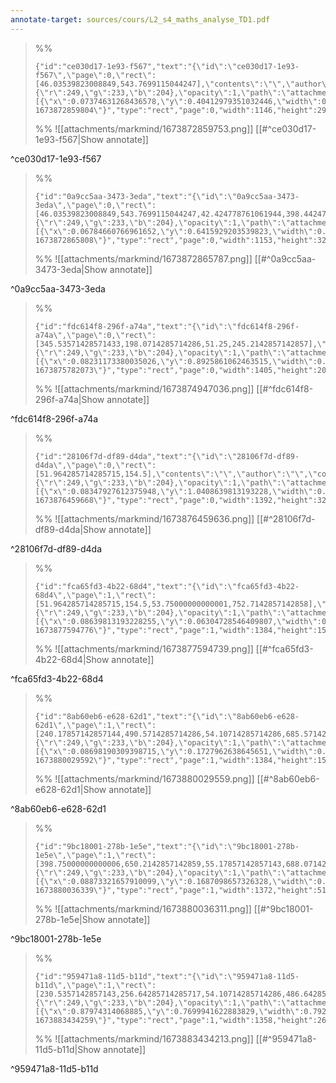 ```yaml
---
annotate-target: sources/cours/L2_s4_maths_analyse_TD1.pdf
---
```


>%%
>```annotate-json
>{"id":"ce030d17-1e93-f567","text":"{\"id\":\"ce030d17-1e93-f567\",\"page\":0,\"rect\":[46.03539823008849,543.7699115044247],\"contents\":\"\",\"author\":\"\",\"color\":{\"r\":249,\"g\":233,\"b\":204},\"opacity\":1,\"path\":\"attachments/markmind/1673872859753.png\",\"relateRect\":[{\"x\":0.07374631268436578,\"y\":0.40412979351032446,\"width\":0.8451327433628318,\"height\":0.21460176991150443}],\"pdfName\":\"sources/cours/L2_s4_maths_analyse_TD1.pdf\",\"pageWidth\":1356,\"imageAbsolutePath\":\"app://local/Users/oscarplaisant/devoirs/cours/attachments/markmind/1673872859753.png?1673872859804\"}","type":"rect","page":0,"width":1146,"height":291,"pdfName":"sources/cours/L2_s4_maths_analyse_TD1.pdf"}
>```
>%%
>![[attachments/markmind/1673872859753.png]]
>[[#^ce030d17-1e93-f567|Show annotate]]
>
^ce030d17-1e93-f567

>%%
>```annotate-json
>{"id":"0a9cc5aa-3473-3eda","text":"{\"id\":\"0a9cc5aa-3473-3eda\",\"page\":0,\"rect\":[46.03539823008849,543.7699115044247,42.424778761061944,398.4424778761062],\"contents\":\"\",\"author\":\"\",\"color\":{\"r\":249,\"g\":233,\"b\":204},\"opacity\":1,\"path\":\"attachments/markmind/1673872865787.png\",\"relateRect\":[{\"x\":0.06784660766961652,\"y\":0.6415929203539823,\"width\":0.8502949852507374,\"height\":0.23967551622418878}],\"pdfName\":\"sources/cours/L2_s4_maths_analyse_TD1.pdf\",\"pageWidth\":1356,\"imageAbsolutePath\":\"app://local/Users/oscarplaisant/devoirs/cours/attachments/markmind/1673872865787.png?1673872865808\"}","type":"rect","page":0,"width":1153,"height":325,"pdfName":"sources/cours/L2_s4_maths_analyse_TD1.pdf"}
>```
>%%
>![[attachments/markmind/1673872865787.png]]
>[[#^0a9cc5aa-3473-3eda|Show annotate]]
>
^0a9cc5aa-3473-3eda

>%%
>```annotate-json
>{"id":"fdc614f8-296f-a74a","text":"{\"id\":\"fdc614f8-296f-a74a\",\"page\":0,\"rect\":[345.53571428571433,198.0714285714286,51.25,245.2142857142857],\"contents\":\"\",\"author\":\"\",\"color\":{\"r\":249,\"g\":233,\"b\":204},\"opacity\":1,\"path\":\"attachments/markmind/1673874947036.png\",\"relateRect\":[{\"x\":0.08231173380035026,\"y\":0.8925861062463515,\"width\":0.8201984821949796,\"height\":0.11733800350262696}],\"pdfName\":\"sources/cours/L2_s4_maths_analyse_TD1.pdf\",\"pageWidth\":1713,\"imageAbsolutePath\":\"app://local/Users/oscarplaisant/devoirs/cours/attachments/markmind/1673874947036.png?1673875782073\"}","type":"rect","page":0,"width":1405,"height":201,"pdfName":"sources/cours/L2_s4_maths_analyse_TD1.pdf"}
>```
>%%
>![[attachments/markmind/1673874947036.png]]
>[[#^fdc614f8-296f-a74a|Show annotate]]
>
^fdc614f8-296f-a74a

>%%
>```annotate-json
>{"id":"28106f7d-df89-d4da","text":"{\"id\":\"28106f7d-df89-d4da\",\"page\":0,\"rect\":[51.964285714285715,154.5],\"contents\":\"\",\"author\":\"\",\"color\":{\"r\":249,\"g\":233,\"b\":204},\"opacity\":1,\"path\":\"attachments/markmind/1673876459636.png\",\"relateRect\":[{\"x\":0.08347927612375948,\"y\":1.0408639813193228,\"width\":0.8126094570928196,\"height\":0.19089316987740806}],\"pdfName\":\"sources/cours/L2_s4_maths_analyse_TD1.pdf\",\"pageWidth\":1713,\"imageAbsolutePath\":\"app://local/Users/oscarplaisant/devoirs/cours/attachments/markmind/1673876459636.png?1673876459668\"}","type":"rect","page":0,"width":1392,"height":327,"pdfName":"sources/cours/L2_s4_maths_analyse_TD1.pdf"}
>```
>%%
>![[attachments/markmind/1673876459636.png]]
>[[#^28106f7d-df89-d4da|Show annotate]]
>
^28106f7d-df89-d4da

>%%
>```annotate-json
>{"id":"fca65fd3-4b22-68d4","text":"{\"id\":\"fca65fd3-4b22-68d4\",\"page\":1,\"rect\":[51.964285714285715,154.5,53.75000000000001,752.7142857142858],\"contents\":\"\",\"author\":\"\",\"color\":{\"r\":249,\"g\":233,\"b\":204},\"opacity\":1,\"path\":\"attachments/markmind/1673877594739.png\",\"relateRect\":[{\"x\":0.08639813193228255,\"y\":0.06304728546409807,\"width\":0.8079392877991827,\"height\":0.09281961471103327}],\"pdfName\":\"sources/cours/L2_s4_maths_analyse_TD1.pdf\",\"pageWidth\":1713,\"imageAbsolutePath\":\"app://local/Users/oscarplaisant/devoirs/cours/attachments/markmind/1673877594739.png?1673877594776\"}","type":"rect","page":1,"width":1384,"height":159,"pdfName":"sources/cours/L2_s4_maths_analyse_TD1.pdf"}
>```
>%%
>![[attachments/markmind/1673877594739.png]]
>[[#^fca65fd3-4b22-68d4|Show annotate]]
>
^fca65fd3-4b22-68d4

>%%
>```annotate-json
>{"id":"8ab60eb6-e628-62d1","text":"{\"id\":\"8ab60eb6-e628-62d1\",\"page\":1,\"rect\":[240.17857142857144,490.5714285714286,54.10714285714286,685.5714285714287],\"contents\":\"\",\"author\":\"\",\"color\":{\"r\":249,\"g\":233,\"b\":204},\"opacity\":1,\"path\":\"attachments/markmind/1673880029559.png\",\"relateRect\":[{\"x\":0.08698190309398715,\"y\":0.1727962638645651,\"width\":0.8079392877991827,\"height\":0.09281961471103327}],\"pdfName\":\"sources/cours/L2_s4_maths_analyse_TD1.pdf\",\"pageWidth\":1713,\"imageAbsolutePath\":\"app://local/Users/oscarplaisant/devoirs/cours/attachments/markmind/1673880029559.png?1673880029592\"}","type":"rect","page":1,"width":1384,"height":159,"pdfName":"sources/cours/L2_s4_maths_analyse_TD1.pdf"}
>```
>%%
>![[attachments/markmind/1673880029559.png]]
>[[#^8ab60eb6-e628-62d1|Show annotate]]
>
^8ab60eb6-e628-62d1

>%%
>```annotate-json
>{"id":"9bc18001-278b-1e5e","text":"{\"id\":\"9bc18001-278b-1e5e\",\"page\":1,\"rect\":[398.75000000000006,650.2142857142859,55.17857142857143,688.0714285714286],\"contents\":\"\",\"author\":\"\",\"color\":{\"r\":249,\"g\":233,\"b\":204},\"opacity\":1,\"path\":\"attachments/markmind/1673880036311.png\",\"relateRect\":[{\"x\":0.08873321657910099,\"y\":0.1687098657326328,\"width\":0.8009340338587274,\"height\":0.30297723292469353}],\"pdfName\":\"sources/cours/L2_s4_maths_analyse_TD1.pdf\",\"pageWidth\":1713,\"imageAbsolutePath\":\"app://local/Users/oscarplaisant/devoirs/cours/attachments/markmind/1673880036311.png?1673880036339\"}","type":"rect","page":1,"width":1372,"height":519,"pdfName":"sources/cours/L2_s4_maths_analyse_TD1.pdf"}
>```
>%%
>![[attachments/markmind/1673880036311.png]]
>[[#^9bc18001-278b-1e5e|Show annotate]]
>
^9bc18001-278b-1e5e

>%%
>```annotate-json
>{"id":"959471a8-11d5-b11d","text":"{\"id\":\"959471a8-11d5-b11d\",\"page\":1,\"rect\":[230.5357142857143,256.64285714285717,54.10714285714286,486.64285714285717,539.1071428571429,320.2142857142858],\"contents\":\"\",\"author\":\"\",\"color\":{\"r\":249,\"g\":233,\"b\":204},\"opacity\":1,\"path\":\"attachments/markmind/1673883434213.png\",\"relateRect\":[{\"x\":0.87974314068885,\"y\":0.7699941622883829,\"width\":0.7927612375948628,\"height\":0.15294804436660828}],\"pdfName\":\"sources/cours/L2_s4_maths_analyse_TD1.pdf\",\"pageWidth\":1713,\"imageAbsolutePath\":\"app://local/Users/oscarplaisant/devoirs/cours/attachments/markmind/1673883434213.png?1673883434259\"}","type":"rect","page":1,"width":1358,"height":262,"pdfName":"sources/cours/L2_s4_maths_analyse_TD1.pdf"}
>```
>%%
>![[attachments/markmind/1673883434213.png]]
>[[#^959471a8-11d5-b11d|Show annotate]]
>
^959471a8-11d5-b11d

